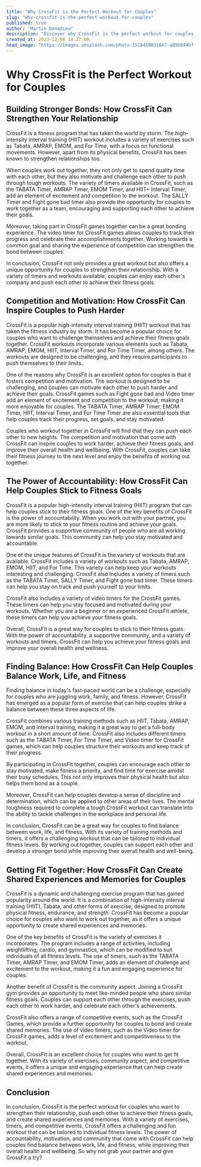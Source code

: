 ```yaml
---
title: "Why CrossFit is the Perfect Workout for Couples"
slug: "why-crossfit-is-the-perfect-workout-for-couples"
published: true
author: "Martin Donadieu"
description: "Discover why CrossFit is the perfect workout for couples. From building stronger bonds to finding balance, read about the benefits of working out together."
created_at: 2023-12-08 14:27:00
head_image: "https://images.unsplash.com/photo-1518459031867-a89b944bffe4?ixlib=rb-4.0.3&q=85&fm=jpg&crop=entropy&cs=srgb&w=1200"
---
```


# Why CrossFit is the Perfect Workout for Couples

## **Building Stronger Bonds: How CrossFit Can Strengthen Your Relationship**

CrossFit is a fitness program that has taken the world by storm. The high-intensity interval training (HIIT) workout includes a variety of exercises such as Tabata, AMRAP, EMOM, and For Time, with a focus on functional movements. However, apart from its physical benefits, CrossFit has been known to strengthen relationships too.

When couples work out together, they not only get to spend quality time with each other, but they also motivate and challenge each other to push through tough workouts. The variety of timers available in CrossFit, such as the TABATA Timer, AMRAP Timer, EMOM Timer, and HIIT+ Interval Timer, add an element of excitement and competition to the workout. The SALLY Timer and Fight gone bad timer also provide the opportunity for couples to work together as a team, encouraging and supporting each other to achieve their goals.

Moreover, taking part in CrossFit games together can be a great bonding experience. The video timer for CrossFit games allows couples to track their progress and celebrate their accomplishments together. Working towards a common goal and sharing the experience of competition can strengthen the bond between couples.

In conclusion, CrossFit not only provides a great workout but also offers a unique opportunity for couples to strengthen their relationship. With a variety of timers and workouts available, couples can enjoy each other's company and push each other to achieve their fitness goals.

## **Competition and Motivation: How CrossFit Can Inspire Couples to Push Harder**

CrossFit is a popular high-intensity interval training (HIIT) workout that has taken the fitness industry by storm. It has become a popular choice for couples who want to challenge themselves and achieve their fitness goals together. CrossFit workouts incorporate various elements such as Tabata, AMRAP, EMOM, HIIT, Interval Timer, and For Time Timer, among others. The workouts are designed to be challenging, and they require participants to push themselves to their limits.

One of the reasons why CrossFit is an excellent option for couples is that it fosters competition and motivation. The workout is designed to be challenging, and couples can motivate each other to push harder and achieve their goals. CrossFit games such as Fight gone bad and Video timer add an element of excitement and competition to the workout, making it more enjoyable for couples. The TABATA Timer, AMRAP Timer, EMOM Timer, HIIT, Interval Timer, and For Time Timer are also essential tools that help couples track their progress, set goals, and stay motivated.

Couples who workout together in CrossFit will find that they can push each other to new heights. The competition and motivation that come with CrossFit can inspire couples to work harder, achieve their fitness goals, and improve their overall health and wellbeing. With CrossFit, couples can take their fitness journey to the next level and enjoy the benefits of working out together.

## **The Power of Accountability: How CrossFit Can Help Couples Stick to Fitness Goals**

CrossFit is a popular high-intensity interval training (HIIT) program that can help couples stick to their fitness goals. One of the key benefits of CrossFit is the power of accountability. When you work out with your partner, you are more likely to stick to your fitness routine and achieve your goals. CrossFit provides a supportive community of people who are all working towards similar goals. This community can help you stay motivated and accountable.

One of the unique features of CrossFit is the variety of workouts that are available. CrossFit includes a variety of workouts such as Tabata, AMRAP, EMOM, HIIT, and For Time. This variety can help keep your workouts interesting and challenging. CrossFit also includes a variety of timers such as the TABATA Timer, SALLY Timer, and Fight gone bad timer. These timers can help you stay on track and push yourself to your limits.

CrossFit also includes a variety of video timers for the CrossFit games. These timers can help you stay focused and motivated during your workouts. Whether you are a beginner or an experienced CrossFit athlete, these timers can help you achieve your fitness goals.

Overall, CrossFit is a great way for couples to stick to their fitness goals. With the power of accountability, a supportive community, and a variety of workouts and timers, CrossFit can help you achieve your fitness goals and improve your overall health and wellness.

## **Finding Balance: How CrossFit Can Help Couples Balance Work, Life, and Fitness**

Finding balance in today's fast-paced world can be a challenge, especially for couples who are juggling work, family, and fitness. However, CrossFit has emerged as a popular form of exercise that can help couples strike a balance between these three aspects of life.

CrossFit combines various training methods such as HIIT, Tabata, AMRAP, EMOM, and interval training, making it a great way to get a full-body workout in a short amount of time. CrossFit also includes different timers such as the TABATA Timer, For Time Timer, and Video timer for CrossFit games, which can help couples structure their workouts and keep track of their progress.

By participating in CrossFit together, couples can encourage each other to stay motivated, make fitness a priority, and find time for exercise amidst their busy schedules. This not only improves their physical health but also helps them bond as a couple.

Moreover, CrossFit can help couples develop a sense of discipline and determination, which can be applied to other areas of their lives. The mental toughness required to complete a tough CrossFit workout can translate into the ability to tackle challenges in the workplace and personal life.

In conclusion, CrossFit can be a great way for couples to find balance between work, life, and fitness. With its variety of training methods and timers, it offers a challenging workout that can be tailored to individual fitness levels. By working out together, couples can support each other and develop a stronger bond while improving their overall health and well-being.

## **Getting Fit Together: How CrossFit Can Create Shared Experiences and Memories for Couples**

CrossFit is a dynamic and challenging exercise program that has gained popularity around the world. It is a combination of high-intensity interval training (HIIT), Tabata, and other forms of exercise, designed to promote physical fitness, endurance, and strength. CrossFit has become a popular choice for couples who want to work out together, as it offers a unique opportunity to create shared experiences and memories.

One of the key benefits of CrossFit is the variety of exercises it incorporates. The program includes a range of activities, including weightlifting, cardio, and gymnastics, which can be modified to suit individuals of all fitness levels. The use of timers, such as the TABATA Timer, AMRAP Timer, and EMOM Timer, adds an element of challenge and excitement to the workout, making it a fun and engaging experience for couples.

Another benefit of CrossFit is the community aspect. Joining a CrossFit gym provides an opportunity to meet like-minded people who share similar fitness goals. Couples can support each other through the exercises, push each other to work harder, and celebrate each other's achievements.

CrossFit also offers a range of competitive events, such as the CrossFit Games, which provide a further opportunity for couples to bond and create shared memories. The use of video timers, such as the Video timer for CrossFit games, adds a level of excitement and competitiveness to the workout.

Overall, CrossFit is an excellent choice for couples who want to get fit together. With its variety of exercises, community aspect, and competitive events, it offers a unique and engaging experience that can help create shared experiences and memories.

## **Conclusion**

In conclusion, CrossFit is the perfect workout for couples who want to strengthen their relationship, push each other to achieve their fitness goals, and create shared experiences and memories. With a variety of exercises, timers, and competitive events, CrossFit offers a challenging and fun workout that can be tailored to individual fitness levels. The power of accountability, motivation, and community that come with CrossFit can help couples find balance between work, life, and fitness, while improving their overall health and wellbeing. So why not grab your partner and give CrossFit a try?